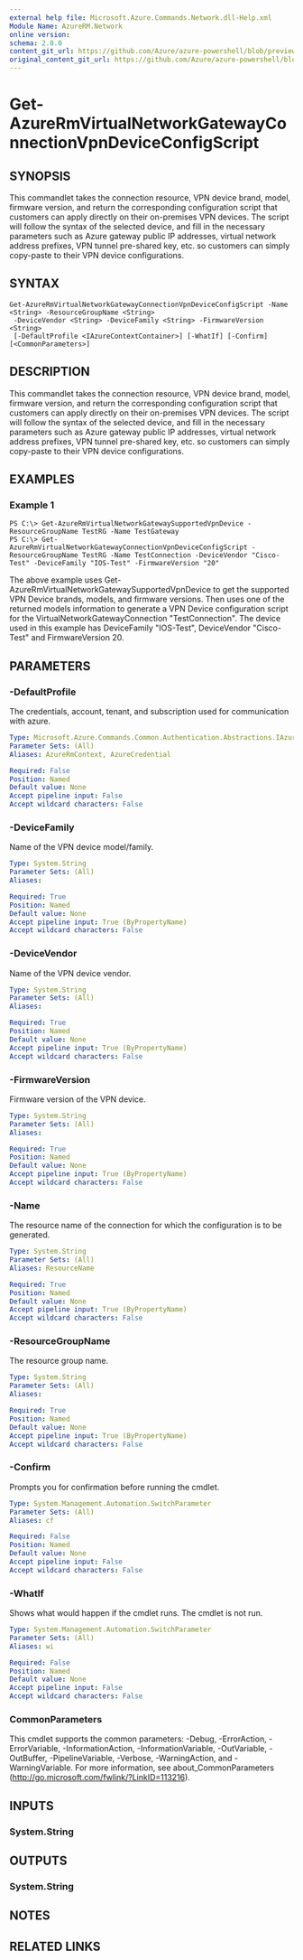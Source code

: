 ```yaml
---
external help file: Microsoft.Azure.Commands.Network.dll-Help.xml
Module Name: AzureRM.Network
online version:
schema: 2.0.0
content_git_url: https://github.com/Azure/azure-powershell/blob/preview/src/ResourceManager/Network/Commands.Network/help/Get-AzureRmVirtualNetworkGatewayConnectionVpnDeviceConfigScript.md
original_content_git_url: https://github.com/Azure/azure-powershell/blob/preview/src/ResourceManager/Network/Commands.Network/help/Get-AzureRmVirtualNetworkGatewayConnectionVpnDeviceConfigScript.md
---
```


# Get-AzureRmVirtualNetworkGatewayConnectionVpnDeviceConfigScript

## SYNOPSIS
This commandlet takes the connection resource, VPN device brand, model, firmware version, and return the corresponding configuration script that customers can apply directly on their on-premises VPN devices. The script will follow the syntax of the selected device, and fill in the necessary parameters such as Azure gateway public IP addresses, virtual network address prefixes, VPN tunnel pre-shared key, etc. so customers can simply copy-paste to their VPN device configurations.

## SYNTAX

```
Get-AzureRmVirtualNetworkGatewayConnectionVpnDeviceConfigScript -Name <String> -ResourceGroupName <String>
 -DeviceVendor <String> -DeviceFamily <String> -FirmwareVersion <String>
 [-DefaultProfile <IAzureContextContainer>] [-WhatIf] [-Confirm] [<CommonParameters>]
```

## DESCRIPTION
This commandlet takes the connection resource, VPN device brand, model, firmware version, and return the corresponding configuration script that customers can apply directly on their on-premises VPN devices. The script will follow the syntax of the selected device, and fill in the necessary parameters such as Azure gateway public IP addresses, virtual network address prefixes, VPN tunnel pre-shared key, etc. so customers can simply copy-paste to their VPN device configurations.

## EXAMPLES

### Example 1
```
PS C:\> Get-AzureRmVirtualNetworkGatewaySupportedVpnDevice -ResourceGroupName TestRG -Name TestGateway
PS C:\> Get-AzureRmVirtualNetworkGatewayConnectionVpnDeviceConfigScript -ResourceGroupName TestRG -Name TestConnection -DeviceVendor "Cisco-Test" -DeviceFamily "IOS-Test" -FirmwareVersion "20"
```

The above example uses Get-AzureRmVirtualNetworkGatewaySupportedVpnDevice to get the supported VPN Device brands, models, and firmware versions.
Then uses one of the returned models information to generate a VPN Device configuration script for the VirtualNetworkGatewayConnection "TestConnection". The device used in this example has DeviceFamily "IOS-Test", DeviceVendor "Cisco-Test" and FirmwareVersion 20.

## PARAMETERS

### -DefaultProfile
The credentials, account, tenant, and subscription used for communication with azure.

```yaml
Type: Microsoft.Azure.Commands.Common.Authentication.Abstractions.IAzureContextContainer
Parameter Sets: (All)
Aliases: AzureRmContext, AzureCredential

Required: False
Position: Named
Default value: None
Accept pipeline input: False
Accept wildcard characters: False
```

### -DeviceFamily
Name of the VPN device model/family.

```yaml
Type: System.String
Parameter Sets: (All)
Aliases: 

Required: True
Position: Named
Default value: None
Accept pipeline input: True (ByPropertyName)
Accept wildcard characters: False
```

### -DeviceVendor
Name of the VPN device vendor.

```yaml
Type: System.String
Parameter Sets: (All)
Aliases: 

Required: True
Position: Named
Default value: None
Accept pipeline input: True (ByPropertyName)
Accept wildcard characters: False
```

### -FirmwareVersion
Firmware version of the VPN device.

```yaml
Type: System.String
Parameter Sets: (All)
Aliases: 

Required: True
Position: Named
Default value: None
Accept pipeline input: True (ByPropertyName)
Accept wildcard characters: False
```

### -Name
The resource name of the connection for which the configuration is to be generated.

```yaml
Type: System.String
Parameter Sets: (All)
Aliases: ResourceName

Required: True
Position: Named
Default value: None
Accept pipeline input: True (ByPropertyName)
Accept wildcard characters: False
```

### -ResourceGroupName
The resource group name.

```yaml
Type: System.String
Parameter Sets: (All)
Aliases: 

Required: True
Position: Named
Default value: None
Accept pipeline input: True (ByPropertyName)
Accept wildcard characters: False
```

### -Confirm
Prompts you for confirmation before running the cmdlet.

```yaml
Type: System.Management.Automation.SwitchParameter
Parameter Sets: (All)
Aliases: cf

Required: False
Position: Named
Default value: None
Accept pipeline input: False
Accept wildcard characters: False
```

### -WhatIf
Shows what would happen if the cmdlet runs.
The cmdlet is not run.

```yaml
Type: System.Management.Automation.SwitchParameter
Parameter Sets: (All)
Aliases: wi

Required: False
Position: Named
Default value: None
Accept pipeline input: False
Accept wildcard characters: False
```

### CommonParameters
This cmdlet supports the common parameters: -Debug, -ErrorAction, -ErrorVariable, -InformationAction, -InformationVariable, -OutVariable, -OutBuffer, -PipelineVariable, -Verbose, -WarningAction, and -WarningVariable. For more information, see about_CommonParameters (<http://go.microsoft.com/fwlink/?LinkID=113216>).

## INPUTS

### System.String

## OUTPUTS

### System.String

## NOTES

## RELATED LINKS

